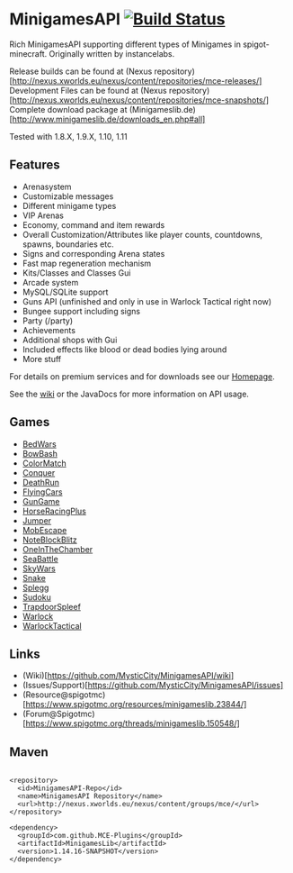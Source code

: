 MinigamesAPI [![Build Status](http://www.minigameslib.de/build.png?app=all&major=1)](http://www.minigameslib.de/buildref.php?app=all&major=1)
============

Rich MinigamesAPI supporting different types of Minigames in spigot-minecraft.
Originally written by instancelabs.

Release builds can be found at (Nexus repository)[http://nexus.xworlds.eu/nexus/content/repositories/mce-releases/]
Development Files can be found at (Nexus repository)[http://nexus.xworlds.eu/nexus/content/repositories/mce-snapshots/]
Complete download package at (Minigameslib.de)[http://www.minigameslib.de/downloads_en.php#all]

Tested with 1.8.X, 1.9.X, 1.10, 1.11


Features
--------

- Arenasystem
- Customizable messages
- Different minigame types
- VIP Arenas
- Economy, command and item rewards
- Overall Customization/Attributes like player counts, countdowns, spawns, boundaries etc.
- Signs and corresponding Arena states
- Fast map regeneration mechanism
- Kits/Classes and Classes Gui
- Arcade system
- MySQL/SQLite support
- Guns API (unfinished and only in use in Warlock Tactical right now)
- Bungee support including signs
- Party (/party)
- Achievements
- Additional shops with Gui
- Included effects like blood or dead bodies lying around
- More stuff

For details on premium services and for downloads see our [Homepage](http://www.minigameslib.de/index_en.php).

See the [wiki](https://github.com/MysticCity/MinigamesAPI/wiki) or the JavaDocs for more information on API usage.


Games
-----

- [BedWars](https://github.com/MysticCity/BedWars)
- [BowBash](https://github.com/MysticCity/BowBash)
- [ColorMatch](https://github.com/MysticCity/ColorMatch)
- [Conquer](https://github.com/MysticCity/Conquer)
- [DeathRun](https://github.com/MysticCity/MGDeathRun)
- [FlyingCars](https://github.com/MysticCity/FlyingCars)
- [GunGame](https://github.com/MysticCity/GunGame)
- [HorseRacingPlus](https://github.com/MysticCity/HorseRacingPlus)
- [Jumper](https://github.com/MysticCity/Jumper)
- [MobEscape](https://github.com/MysticCity/MGMobEscape)
- [NoteBlockBlitz](https://github.com/MysticCity/NoteblockBlitz)
- [OneInTheChamber](https://github.com/MysticCity/MGOneInTheChamber)
- [SeaBattle](https://github.com/MysticCity/SeaBattle)
- [SkyWars](https://github.com/MysticCity/MGSkyWars)
- [Snake](https://github.com/MysticCity/Snake)
- [Splegg](https://github.com/MysticCity/MGSplegg)
- [Sudoku](https://github.com/MysticCity/Sudoku)
- [TrapdoorSpleef](https://github.com/MysticCity/TrapdoorSpleef)
- [Warlock](https://github.com/MysticCity/Warlock)
- [WarlockTactical](https://github.com/MysticCity/Warlock-Tactical)


Links
-----

- (Wiki)[https://github.com/MysticCity/MinigamesAPI/wiki]
- (Issues/Support)[https://github.com/MysticCity/MinigamesAPI/issues]
- (Resource@spigotmc)[https://www.spigotmc.org/resources/minigameslib.23844/]
- (Forum@Spigotmc)[https://www.spigotmc.org/threads/minigameslib.150548/]


Maven
-----

```

<repository>
  <id>MinigamesAPI-Repo</id>
  <name>MinigamesAPI Repository</name>
  <url>http://nexus.xworlds.eu/nexus/content/groups/mce/</url>
</repository>

<dependency>
  <groupId>com.github.MCE-Plugins</groupId>
  <artifactId>MinigamesLib</artifactId>
  <version>1.14.16-SNAPSHOT</version>
</dependency>


```

